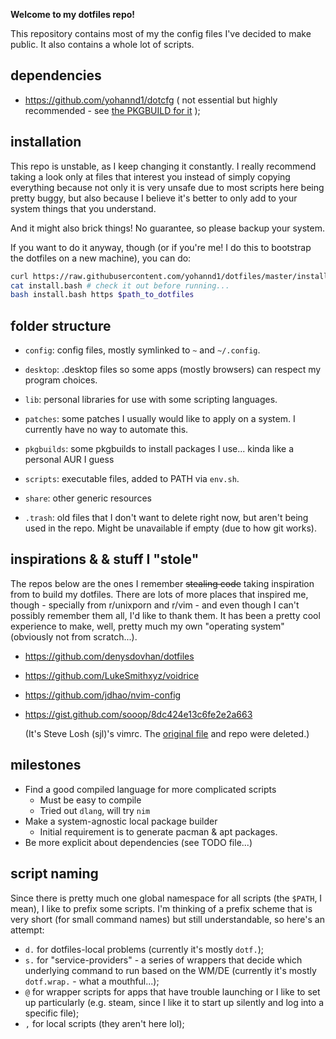 **Welcome to my dotfiles repo!**

This repository contains most of my the config files I've decided to
make public. It also contains a whole lot of scripts.

## dependencies

- https://github.com/yohannd1/dotcfg ( not essential but highly
recommended - see [the PKGBUILD for it](pkgbuilds/dotcfg.PKGBUILD) );

## installation

This repo is unstable, as I keep changing it constantly. I really
recommend taking a look only at files that interest you instead of
simply copying everything because not only it is very unsafe due to most
scripts here being pretty buggy, but also because I believe it's better
to only add to your system things that you understand.

And it might also brick things! No guarantee, so please backup your
system.

If you want to do it anyway, though (or if you're me! I do this to
bootstrap the dotfiles on a new machine), you can do:

```bash
curl https://raw.githubusercontent.com/yohannd1/dotfiles/master/install.bash > install.bash
cat install.bash # check it out before running...
bash install.bash https $path_to_dotfiles
```

## folder structure

* `config`: config files, mostly symlinked to `~` and `~/.config`.

* `desktop`: .desktop files so some apps (mostly browsers) can respect my program choices.

* `lib`: personal libraries for use with some scripting languages.

* `patches`: some patches I usually would like to apply on a system. I
  currently have no way to automate this.

* `pkgbuilds`: some pkgbuilds to install packages I use... kinda like a
    personal AUR I guess

* `scripts`: executable files, added to PATH via `env.sh`.

* `share`: other generic resources

* `.trash`: old files that I don't want to delete right now, but aren't
  being used in the repo. Might be unavailable if empty (due to how
  git works).

## inspirations & & stuff I "stole"

The repos below are the ones I remember ~~stealing code~~ taking
inspiration from to build my dotfiles. There are lots of more places
that inspired me, though - specially from r/unixporn and r/vim - and
even though I can't possibly remember them all, I'd like to thank them.
It has been a pretty cool experience to make, well, pretty much my own
"operating system" (obviously not from scratch...).

* https://github.com/denysdovhan/dotfiles

* https://github.com/LukeSmithxyz/voidrice

* https://github.com/jdhao/nvim-config

* https://gist.github.com/sooop/8dc424e13c6fe2e2a663

  (It's Steve Losh (sjl)'s vimrc. The [original
  file](https://bitbucket.org/sjl/dotfiles/src/tip/vim/vimrc) and repo
  were deleted.)

## milestones

- Find a good compiled language for more complicated scripts
  - Must be easy to compile
  - Tried out `dlang`, will try `nim`
- Make a system-agnostic local package builder
  - Initial requirement is to generate pacman & apt packages.
- Be more explicit about dependencies (see TODO file...)

## script naming

Since there is pretty much one global namespace for all scripts (the
`$PATH`, I mean), I like to prefix some scripts. I'm thinking of a
prefix scheme that is very short (for small command names) but still
understandable, so here's an attempt:

- `d.` for dotfiles-local problems (currently it's mostly `dotf.`);
- `s.` for "service-providers" - a series of wrappers that decide which
    underlying command to run based on the WM/DE (currently it's mostly
    `dotf.wrap.` - what a mouthful...);
- `@` for wrapper scripts for apps that have trouble launching or I like
    to set up particularly (e.g. steam, since I like it to start up
    silently and log into a specific file);
- `,` for local scripts (they aren't here lol);
